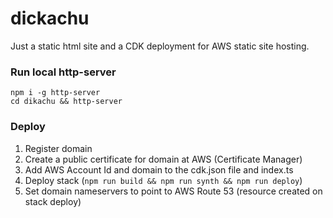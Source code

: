 # dickachu
Just a static html site and a CDK deployment for AWS static site hosting.

### Run local http-server
```
npm i -g http-server
cd dikachu && http-server
```

### Deploy
1. Register domain
2. Create a public certificate for domain at AWS (Certificate Manager)
3. Add AWS Account Id and domain to the cdk.json file and index.ts
4. Deploy stack (`npm run build && npm run synth && npm run deploy`)
5. Set domain nameservers to point to AWS Route 53 (resource created on stack deploy)
